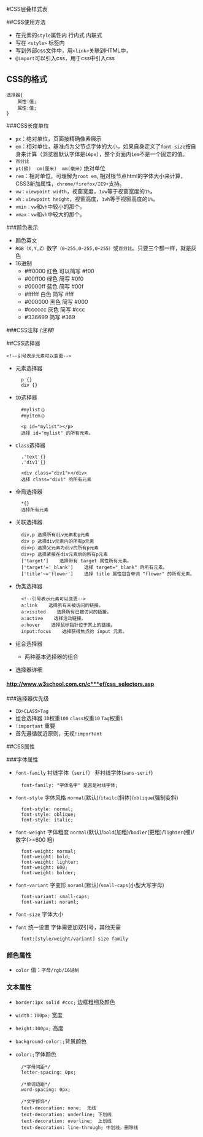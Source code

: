 #CSS层叠样式表

##CSS使用方法

* 在元素的`style`属性内  行内式 内联式
* 写在 `<style>` 标签内
* 写到外部css文件中，用`<link>`关联到HTML中，  
* `@import`可以引入css，用于css中引入css    

## CSS的格式
    
    选择器{
        属性:值;
        属性:值;
    }
    
###CSS长度单位

* `px`：绝对单位，页面按精确像素展示
* `em`：相对单位，基准点为父节点字体的大小，如果自身定义了`font-size`按自身来计算（浏览器默认字体是`16px`），整个页面内`1em`不是一个固定的值。
* `百分比`
* `pt(磅)  cm(厘米)  mm(毫米)`  绝对单位
* `rem`：相对单位，可理解为`root em`, 相对根节点html的字体大小来计算，CSS3新加属性，`chrome/firefox/IE9+`支持。
* `vw：viewpoint width`，视窗宽度，`1vw`等于视窗宽度的`1%`。
* `vh：viewpoint height`，视窗高度，`1vh`等于视窗高度的`1%`。
* `vmin：vw`和`vh`中较小的那个。
* `vmax：vw`和`vh`中较大的那个。

###颜色表示

* 颜色英文
* `RGB（X,Y,Z）`数字`（0~255,0~255,0~255）`或`百分比`。只要三个都一样，就是灰色
* 16进制
    * #ff0000  红色  可以简写 #f00
    * #00ff00  绿色  简写  #0f0
    * #0000ff   蓝色  简写 #00f
    * #ffffff    白色    简写 #fff
    * #000000  黑色  简写 #000
    * #cccccc   灰色  简写 #ccc
    * #336699  简写  #369

###CSS注释
    /*注释*/

##CSS选择器

    <!--引号表示元素可以变更-->
    
* 元素选择器 
    
        p {}
        div {}
	
* `ID`选择器

        #mylist｛｝
        #myitem｛｝
            
        <p id="mylist"></p>
        选择 id="mylist" 的所有元素。

* `Class`选择器

        .'text'{}
        .'div1'{}
        
        <div class="div1"></div>
        选择 class="div1" 的所有元素

* 全局选择器

        *{}
        选择所有元素
	
* 关联选择器
        
        div,p 选择所有div元素和p元素
        div p 选择div元素内的所有p元素
        div>p 选择父元素为div的所有p元素
        div+p 选择紧接在div元素后的所有p元素
        ['target']    选择带有 target 属性所有元素。
        ['target'='_blank']    选择 target="_blank" 的所有元素。
        ['title'~='flower']    选择 title 属性包含单词 "flower" 的所有元素。

* 伪类选择器

        <!--引号表示元素可以变更-->
        a:link    选择所有未被访问的链接。
        a:visited    选择所有已被访问的链接。
        a:active    选择活动链接。
        a:hover    选择鼠标指针位于其上的链接。
        input:focus    选择获得焦点的 input 元素。

* 组合选择器
	* 两种基本选择器的组合
	
* 选择器详细

#### http://www.w3school.com.cn/c***ef/css_selectors.asp

###选择器优先级
* `ID>CLASS>Tag`
* 组合选择器  `ID`权重`100`  `class`权重`10`  `Tag`权重`1`
* `!important` 重要
*  首先遵循就近原则，无视`!important`

##CSS属性

###字体属性
* `font-family`    衬线字体（`serif`）  非衬线字体(`sans-serif`)
    
        font-family: "字体名字" 是否是衬线字体;

* `font-style`       字体风格  `normal`(默认)/`itailc`(斜体)/`oblique`(强制变斜)
        
        font-style: normal;
        font-style: oblique;
        font-style: italic;
* `font-weight`  字体粗度    `normal`(默认)/`bold`(加粗)/`bodler`(更粗)/`lighter`(细)/数字(>=600 粗)

        font-weight: normal;
        font-weight: bold;
        font-weight: lighter; 
        font-weight: 600;
        font-weight: bolder;
* `font-variant`  字变形  `noraml`(默认)/`small-caps`(小型大写字母)

        font-variant: small-caps;
        font-variant: noraml;
* `font-size`     字体大小
* `font`  统一设置 字体需要加双引号，其他无需

        font:[style/weight/variant] size family

### 颜色属性
* `color`   值：`字母/rgb/16进制`

### 文本属性
* `border:1px solid #ccc;` 边框粗细及颜色
* `width：100px;` 宽度
* `height:100px;` 高度
* `background-color:;`背景颜色
* `color:;`字体颜色

        /*字母间距*/
        letter-spacing: 0px;
            
        /*单词边距*/
        word-spacing: 0px;
    
        /*文字修饰*/
        text-decoration: none;  无线
        text-decoration: underline; 下划线
        text-decoration: overline;  上划线
        text-decoration: line-through; 中划线，删除线

